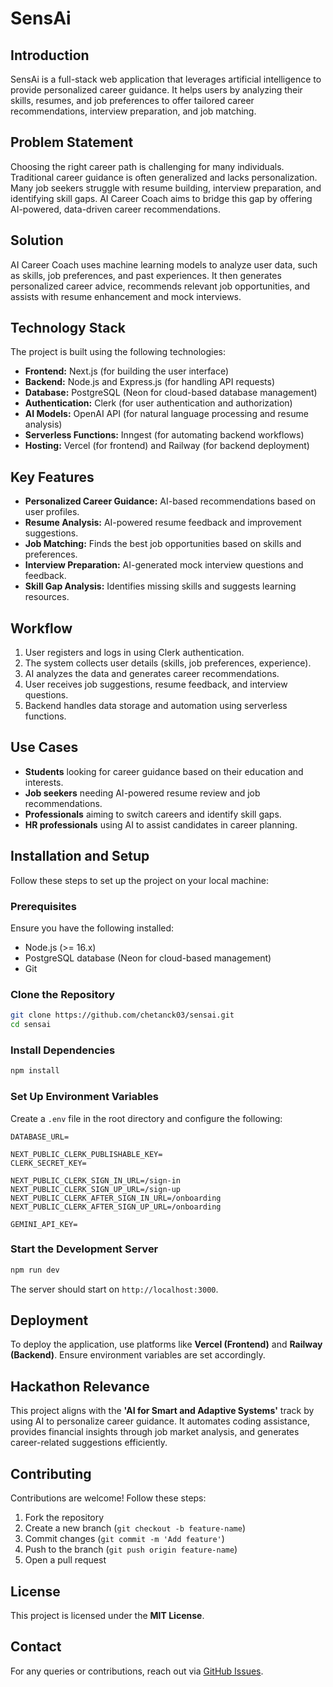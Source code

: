 # SensAi

## Introduction
SensAi is a full-stack web application that leverages artificial intelligence to provide personalized career guidance. It helps users by analyzing their skills, resumes, and job preferences to offer tailored career recommendations, interview preparation, and job matching.

## Problem Statement
Choosing the right career path is challenging for many individuals. Traditional career guidance is often generalized and lacks personalization. Many job seekers struggle with resume building, interview preparation, and identifying skill gaps. AI Career Coach aims to bridge this gap by offering AI-powered, data-driven career recommendations.

## Solution
AI Career Coach uses machine learning models to analyze user data, such as skills, job preferences, and past experiences. It then generates personalized career advice, recommends relevant job opportunities, and assists with resume enhancement and mock interviews.

## Technology Stack
The project is built using the following technologies:
- **Frontend:** Next.js (for building the user interface)
- **Backend:** Node.js and Express.js (for handling API requests)
- **Database:** PostgreSQL (Neon for cloud-based database management)
- **Authentication:** Clerk (for user authentication and authorization)
- **AI Models:** OpenAI API (for natural language processing and resume analysis)
- **Serverless Functions:** Inngest (for automating backend workflows)
- **Hosting:** Vercel (for frontend) and Railway (for backend deployment)

## Key Features
- **Personalized Career Guidance:** AI-based recommendations based on user profiles.
- **Resume Analysis:** AI-powered resume feedback and improvement suggestions.
- **Job Matching:** Finds the best job opportunities based on skills and preferences.
- **Interview Preparation:** AI-generated mock interview questions and feedback.
- **Skill Gap Analysis:** Identifies missing skills and suggests learning resources.

## Workflow
1. User registers and logs in using Clerk authentication.
2. The system collects user details (skills, job preferences, experience).
3. AI analyzes the data and generates career recommendations.
4. User receives job suggestions, resume feedback, and interview questions.
5. Backend handles data storage and automation using serverless functions.

## Use Cases
- **Students** looking for career guidance based on their education and interests.
- **Job seekers** needing AI-powered resume review and job recommendations.
- **Professionals** aiming to switch careers and identify skill gaps.
- **HR professionals** using AI to assist candidates in career planning.

## Installation and Setup
Follow these steps to set up the project on your local machine:

### Prerequisites
Ensure you have the following installed:
- Node.js (>= 16.x)
- PostgreSQL database (Neon for cloud-based management)
- Git

### Clone the Repository
```sh
git clone https://github.com/chetanck03/sensai.git
cd sensai
```

### Install Dependencies
```sh
npm install
```

### Set Up Environment Variables
Create a `.env` file in the root directory and configure the following:
```
DATABASE_URL=

NEXT_PUBLIC_CLERK_PUBLISHABLE_KEY=
CLERK_SECRET_KEY=

NEXT_PUBLIC_CLERK_SIGN_IN_URL=/sign-in
NEXT_PUBLIC_CLERK_SIGN_UP_URL=/sign-up
NEXT_PUBLIC_CLERK_AFTER_SIGN_IN_URL=/onboarding
NEXT_PUBLIC_CLERK_AFTER_SIGN_UP_URL=/onboarding

GEMINI_API_KEY=
```

### Start the Development Server
```sh
npm run dev
```
The server should start on `http://localhost:3000`.

## Deployment
To deploy the application, use platforms like **Vercel (Frontend)** and **Railway (Backend)**. Ensure environment variables are set accordingly.

## Hackathon Relevance
This project aligns with the **'AI for Smart and Adaptive Systems'** track by using AI to personalize career guidance. It automates coding assistance, provides financial insights through job market analysis, and generates career-related suggestions efficiently.

## Contributing
Contributions are welcome! Follow these steps:
1. Fork the repository
2. Create a new branch (`git checkout -b feature-name`)
3. Commit changes (`git commit -m 'Add feature'`)
4. Push to the branch (`git push origin feature-name`)
5. Open a pull request

## License
This project is licensed under the **MIT License**.

## Contact
For any queries or contributions, reach out via [GitHub Issues](https://github.com/chetanck03/Ai-coach/issues).
